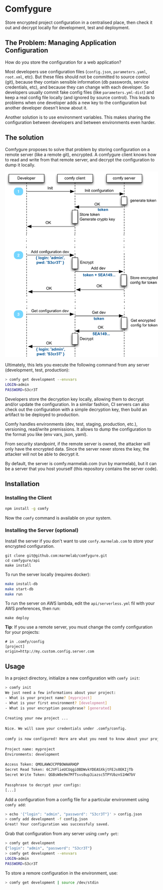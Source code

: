 # Comfygure

Store encrypted project configuration in a centralised place, then check it out and decrypt locally for development, test and deployment.

## The Problem: Managing Application Configuration

How do you store the configuration for a web application? 

Most developers use configuration files (`config.json`, `parameters.yaml`, `root.xml`, etc). But these files should not be committed to source control (git), because they contain sensible information (db passwords, service credentials, etc), and because they can change with each developer. So developers usually commit fake config files (like `parameters.yml-dist`) and keep a real config file locally (and ignored by source control). This leads to problems when one developer adds a new key to the configuration but another developer doesn't know about it.

Another solution is to use environment variables. This makes sharing the configuration between developers and between environments even harder.

## The solution

Comfygure proposes to solve that problem by storing configuration on a remote server (like a remote git), encrypted. A comfygure client knows how to read and write from that remote server, and decrypt the configuration to dump it locally.

![comfygure workflow](./comfy.png)

Ultimately, this lets you execute the following command from any server (development, test, production):

```sh
> comfy get development --envvars
LOGIN=admin
PASSWORD=S3cr3T
```

Developers store the decryption key locally, allowing them to decrypt and/or update the configuration. In a similar fashion, CI servers can also check out the configuration with a simple decryption key, then build an artifact to be deployed to production.

Comfy handles environments (dev, test, staging, production, etc.), versioning, read/write premissions. It allows to dump the configuration to the format you like (env vars, json, yaml).

From  security standpoint, if the remote server is owned, the attacker will only have the encrypted data. Since the server never stores the key, the attacker will not be able to decrypt it.

By default, the server is comfy.marmelab.com (run by marmelab), but it can be a server that you host yourself (this repository contains the server code).

## Installation

### Installing the Client

```sh
npm install -g comfy
```

Now the `comfy` command is available on your system.

### Installing the Server (optional)

Install the server if you don't want to use `confy.marmelab.com` to store your encrypted configuration.

```
git clone git@github.com:marmelab/comfygure.git
cd comfygure/api
make install
```

To run the server locally (requires docker):

```sh
make install-db
make start-db
make run
```

To run the server on AWS lambda, edit the `api/serverless.yml` fil with your AWS preferences, then run:

```
make deploy
```

**Tip**: If you use a remote server, you must change the comfy configuration for your projects:

```config
# in .comfy/config
[project]
origin=http://my.custom.config.server.com  
``` 

## Usage

In a project directory, initialize a new configuration with `comfy init`:

```sh
> comfy init
We just need a few informations about your project:
- What is your project name? [myproject]
- What is your first environment? [development]
- What is your encryption passphrase? [generated]

Creating your new project ...

Nice. We will save your credentials under .comfy/config.

comfy is now configured! Here are what you need to know about your project:

Project name: myproject
Environments: development

Access Token: QMOLAWWJCPPBOWAARHQP
Secret Read Token: 6CJVFlieUCUqgiOBDWvkYDEASXkjtFEJs0EKIjTb
Secret Write Token: QGBsW8e9m7MfTsvs8up3iazsc5TPYUbznS1HW7bV

Passphrase to decrypt your configs:
[...]
```

Add a configuration from a config file for a particular environment using `comfy add`:

```sh
> echo '{"login": "admin", "password": "S3cr3T"}' > config.json
> comfy add development -f config.json
Great! Your configuration was successfuly saved.
```

Grab that configuration from any server using `comfy get`:

```sh
> comfy get development
{"login": "admin", "password": "S3cr3T"}
> comfy get development --envvars
LOGIN=admin
PASSWORD=S3cr3T
```

To store a remore configuration in the environment, use:

```sh
> comfy get development | source /dev/stdin
```
